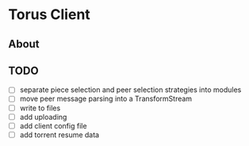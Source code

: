 # Torus Client

## About

## TODO

- [ ] separate piece selection and peer selection strategies into modules
- [ ] move peer message parsing into a TransformStream
- [ ] write to files
- [ ] add uploading
- [ ] add client config file
- [ ] add torrent resume data
